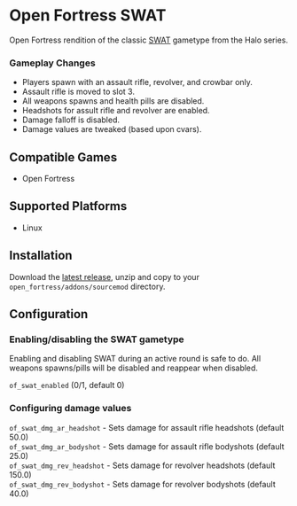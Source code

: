 # Open Fortress SWAT
Open Fortress rendition of the classic [SWAT](https://halo.fandom.com/wiki/Team_SWAT) gametype from the Halo series. 

### Gameplay Changes
- Players spawn with an assault rifle, revolver, and crowbar only.
- Assault rifle is moved to slot 3.
- All weapons spawns and health pills are disabled.
- Headshots for assult rifle and revolver are enabled.
- Damage falloff is disabled.
- Damage values are tweaked (based upon cvars).

## Compatible Games
- Open Fortress

## Supported Platforms
- Linux

## Installation
Download the [latest release](https://github.com/SouthernCrossGaming/of-swat/releases/latest/download/of-swat.zip), unzip and copy to your `open_fortress/addons/sourcemod` directory.

## Configuration

### Enabling/disabling the SWAT gametype
Enabling and disabling SWAT during an active round is safe to do. All weapons spawns/pills will be disabled and reappear when disabled.  
  
`of_swat_enabled` (0/1, default 0)  

### Configuring damage values
`of_swat_dmg_ar_headshot` - Sets damage for assault rifle headshots (default 50.0)  
`of_swat_dmg_ar_bodyshot` - Sets damage for assault rifle bodyshots (default 25.0)  
`of_swat_dmg_rev_headshot` - Sets damage for revolver headshots (default 150.0)  
`of_swat_dmg_rev_bodyshot` - Sets damage for revolver bodyshots (default 40.0)  
